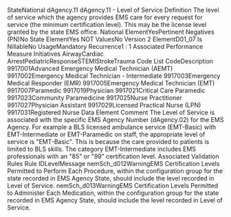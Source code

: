 

StateNational
dAgency.11
dAgency.11 - Level of Service
Definition
The level of service which the agency provides EMS care for every request for service (the minimum
certification level). This may be the license level granted by the state EMS office.
National ElementYesPertinent Negatives (PN)No
State ElementYes
NOT ValuesNo
Version 2 ElementD01_07
Is NillableNo
UsageMandatory
Recurrence1 : 1
Associated Performance Measure Initiatives
AirwayCardiac ArrestPediatricResponseSTEMIStrokeTrauma
Code List
CodeDescription
9917001Advanced Emergency Medical Technician (AEMT)
9917002Emergency Medical Technician - Intermediate
9917003Emergency Medical Responder (EMR)
9917005Emergency Medical Technician (EMT)
9917007Paramedic
9917019Physician
9917021Critical Care Paramedic
9917023Community Paramedicine
9917025Nurse Practitioner
9917027Physician Assistant
9917029Licensed Practical Nurse (LPN)
9917031Registered Nurse
Data Element Comment
The Level of Service is associated with the specific EMS Agency Number (dAgency.02) for the EMS Agency. For example a
BLS licensed ambulance service (EMT-Basic) with EMT-Intermediate or EMT-Paramedic on staff, the appropriate level of
service is "EMT-Basic". This is because the care provided to patients is limited to BLS skills. 
The category EMT-Intermediate includes EMS professionals with an "85" or "99" certification level.
Associated Validation Rules
Rule IDLevelMessage
nemSch_d012WarningEMS Certification Levels Permitted to Perform Each Procedure, within the configuration group
for the state recorded in EMS Agency State, should include the level recorded in Level of
Service.
nemSch_d013WarningEMS Certification Levels Permitted to Administer Each Medication, within the configuration
group for the state recorded in EMS Agency State, should include the level recorded in Level of
Service.